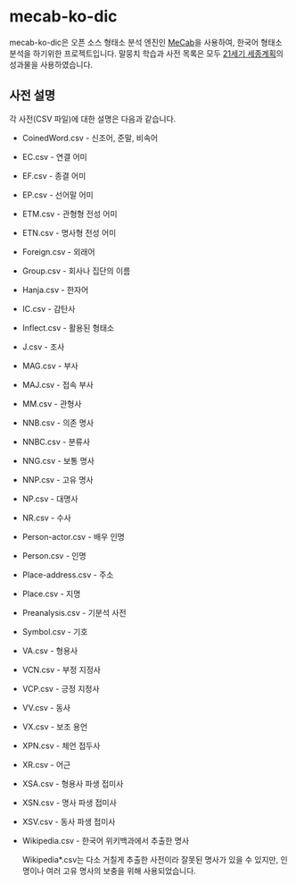 # mecab-ko-dic

mecab-ko-dic은 오픈 소스 형태소 분석 엔진인 [MeCab](http://mecab.googlecode.com/svn/trunk/mecab/doc/index.html)을 사용하여, 한국어 형태소 분석을 하기위한 프로젝트입니다. 말뭉치 학습과 사전 목록은 모두 [21세기 세종계획](http://www.sejong.or.kr/)의 성과물을 사용하였습니다.

## 사전 설명

각 사전(CSV 파일)에 대한 설명은 다음과 같습니다.

  - CoinedWord.csv - 신조어, 준말, 비속어
  - EC.csv - 연결 어미
  - EF.csv - 종결 어미
  - EP.csv - 선어말 어미
  - ETM.csv - 관형형 전성 어미
  - ETN.csv - 명사형 전성 어미
  - Foreign.csv - 외래어
  - Group.csv - 회사나 집단의 이름
  - Hanja.csv - 한자어
  - IC.csv - 감탄사
  - Inflect.csv - 활용된 형태소
  - J.csv - 조사
  - MAG.csv - 부사
  - MAJ.csv - 접속 부사
  - MM.csv - 관형사
  - NNB.csv - 의존 명사
  - NNBC.csv - 분류사
  - NNG.csv - 보통 명사
  - NNP.csv - 고유 명사
  - NP.csv - 대명사
  - NR.csv - 수사
  - Person-actor.csv - 배우 인명
  - Person.csv - 인명
  - Place-address.csv - 주소
  - Place.csv - 지명
  - Preanalysis.csv - 기분석 사전
  - Symbol.csv - 기호
  - VA.csv - 형용사
  - VCN.csv - 부정 지정사
  - VCP.csv - 긍정 지정사
  - VV.csv - 동사
  - VX.csv - 보조 용언
  - XPN.csv - 체언 접두사
  - XR.csv - 어근
  - XSA.csv - 형용사 파생 접미사
  - XSN.csv - 명사 파생 접미사
  - XSV.csv - 동사 파생 접미사
  - Wikipedia.csv - 한국어 위키백과에서 추출한 명사

    Wikipedia*.csv는 다소 거칠게 추출한 사전이라 잘못된 명사가 있을 수 있지만, 인명이나 여러 고유 명사의 보충을 위해 사용되었습니다.
